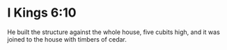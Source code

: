 # I Kings 6:10

He built the structure against the whole house, five cubits high, and it was joined to the house with timbers of cedar.
